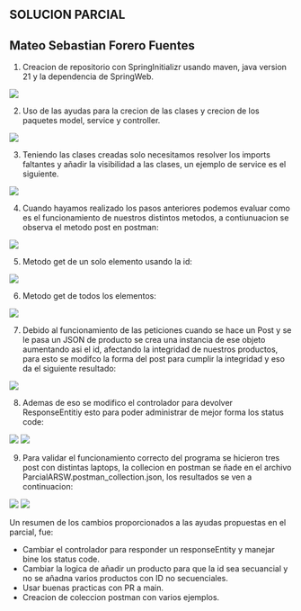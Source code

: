 ## SOLUCION PARCIAL
## Mateo Sebastian Forero Fuentes

1. Creacion de repositorio con SpringInitializr usando maven, java version 21 y la dependencia de SpringWeb.

<img src="ReadImages/SpringInitilzr.png">

2. Uso de las ayudas para la crecion de las clases y crecion de los paquetes model, service y controller.

<img src="ReadImages/ProyectStructure.png">

3. Teniendo las clases creadas solo necesitamos resolver los imports faltantes y añadir la visibilidad a las clases, un ejemplo de service es el siguiente.

<img src="ReadImages/SpringService.png">

4. Cuando hayamos realizado los pasos anteriores podemos evaluar como es el funcionamiento de nuestros distintos metodos, a contiunuacion se observa el metodo post en postman:

<img src="ReadImages/PostSucessfull.png">


5. Metodo get de un solo elemento usando la id:

<img src="ReadImages/GetIDSucessfull.png">

6. Metodo get de todos los elementos:

<img src="ReadImages/GetAllSucessfull.png">

7. Debido al funcionamiento de las peticiones cuando se hace un Post y se le pasa un JSON de producto se crea una instancia de ese objeto aumentando asi el id, afectando la integridad de nuestros productos, para esto se modifco la forma del post para cumplir la integridad y eso da el siguiente resultado:

<img src="ReadImages/Varios.png">

8. Ademas de eso se modifico el controlador para devolver ResponseEntitiy esto para poder administrar de mejor forma los status code:

<img src="ReadImages/Created.png">

<img src="ReadImages/NotExist.png">

9. Para validar el funcionamiento correcto del programa se hicieron tres post con distintas laptops, la collecion en postman se ñade en el archivo ParcialARSW.postman_collection.json, los resultados se ven a continuacion:

<img src="ReadImages/TestCollection.png">

<img src="ReadImages/VariosTest.png">


Un resumen de los cambios proporcionados a las ayudas propuestas en el parcial, fue:

- Cambiar el controlador para responder un responseEntity y manejar bine los status code.
- Cambiar la logica de añadir un producto para que la id sea secuancial y no se añadna varios productos con ID no secuenciales.
- Usar buenas practicas con PR a main.
- Creacion de coleccion postman con varios ejemplos.